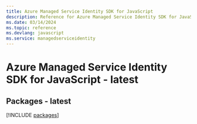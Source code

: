 ```yaml
---
title: Azure Managed Service Identity SDK for JavaScript
description: Reference for Azure Managed Service Identity SDK for JavaScript
ms.date: 03/14/2024
ms.topic: reference
ms.devlang: javascript
ms.service: managedserviceidentity
---
```

# Azure Managed Service Identity SDK for JavaScript - latest
## Packages - latest
[!INCLUDE [packages](managed-service-identity-index.md)]